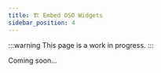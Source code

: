 ```yaml
---
title: 🏗️ Embed OSO Widgets
sidebar_position: 4
---
```


:::warning
This page is a work in progress.
:::

Coming soon...
